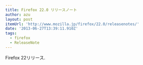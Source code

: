 ```yaml
---
title: Firefox 22.0 リリースノート
author: azu
layout: post
itemUrl: 'http://www.mozilla.jp/firefox/22.0/releasenotes/'
date: '2013-06-27T13:39:11.910Z'
tags:
  - firefox
  - ReleaseNote
---
```

Firefox 22リリース.

